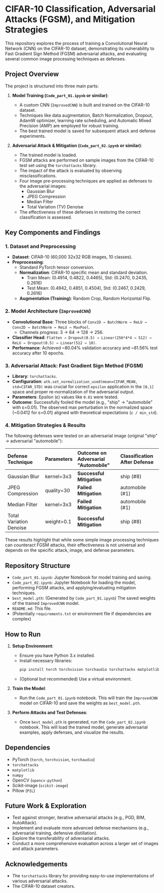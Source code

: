 # CIFAR-10 Classification, Adversarial Attacks (FGSM), and Mitigation Strategies

This repository explores the process of training a Convolutional Neural Network (CNN) on the CIFAR-10 dataset, demonstrating its vulnerability to Fast Gradient Sign Method (FGSM) adversarial attacks, and evaluating several common image processing techniques as defenses.

## Project Overview

The project is structured into three main parts:

1.  **Model Training (`Code_part_01.ipynb` or similar)**:
    *   A custom CNN (`ImprovedCNN`) is built and trained on the CIFAR-10 dataset.
    *   Techniques like data augmentation, Batch Normalization, Dropout, AdamW optimizer, learning rate scheduling, and Automatic Mixed Precision (AMP) are employed for robust training.
    *   The best trained model is saved for subsequent attack and defense experiments.

2.  **Adversarial Attack & Mitigation (`Code_part_02.ipynb` or similar)**:
    *   The trained model is loaded.
    *   FGSM attacks are performed on sample images from the CIFAR-10 test set using the `torchattacks` library.
    *   The impact of the attack is evaluated by observing misclassifications.
    *   Four image pre-processing techniques are applied as defenses to the adversarial images:
        *   Gaussian Blur
        *   JPEG Compression
        *   Median Filter
        *   Total Variation (TV) Denoise
    *   The effectiveness of these defenses in restoring the correct classification is assessed.

## Key Components and Findings

### 1. Dataset and Preprocessing

*   **Dataset**: CIFAR-10 (60,000 32x32 RGB images, 10 classes).
*   **Preprocessing**:
    *   Standard PyTorch tensor conversion.
    *   **Normalization**: CIFAR-10 specific mean and standard deviation.
        *   Train Mean: (0.4914, 0.4822, 0.4465), Std: (0.2470, 0.2435, 0.2616)
        *   Test Mean: (0.4942, 0.4851, 0.4504), Std: (0.2467, 0.2429, 0.2616)
    *   **Augmentation (Training)**: Random Crop, Random Horizontal Flip.

### 2. Model Architecture (`ImprovedCNN`)

*   **Convolutional Base**: Three blocks of `Conv2D → BatchNorm → ReLU → Conv2D → BatchNorm → ReLU → MaxPool`.
    *   Channels progress: 3 → 64 → 128 → 256.
*   **Classifier Head**: `Flatten → Dropout(0.5) → Linear(256*4*4 → 512) → ReLU → Dropout(0.5) → Linear(512 → 10)`.
*   **Performance**: Achieved ~80.04% validation accuracy and ~81.56% test accuracy after 10 epochs.

### 3. Adversarial Attack: Fast Gradient Sign Method (FGSM)

*   **Library**: `torchattacks`.
*   **Configuration**: `atk.set_normalization_used(mean=CIFAR_MEAN, std=CIFAR_STD)` was crucial for correct `epsilon` application in the `[0,1]` space and proper re-normalization of the adversarial output.
*   **Parameters**: Epsilon (ε) values like `0.01` were tested.
*   **Outcome**: Successfully fooled the model (e.g., "ship" → "automobile" with ε=0.01). The observed max perturbation in the normalized space (~0.0412 for ε=0.01) aligned with theoretical expectations (`ε / min_std`).

### 4. Mitigation Strategies & Results

The following defenses were tested on an adversarial image (original "ship" → adversarial "automobile"):

| Defense Technique        | Parameters   | Outcome on Adversarial "Automobile" | Classification After Defense |
| :----------------------- | :----------- | :---------------------------------- | :--------------------------- |
| Gaussian Blur            | kernel=3x3   | **Successful Mitigation**           | ship (#8)                    |
| JPEG Compression         | quality=30   | **Failed Mitigation**               | automobile (#1)              |
| Median Filter            | kernel=3x3   | **Failed Mitigation**               | automobile (#1)              |
| Total Variation Denoise  | weight=0.1   | **Successful Mitigation**           | ship (#8)                    |

These results highlight that while some simple image processing techniques can counteract FGSM attacks, their effectiveness is not universal and depends on the specific attack, image, and defense parameters.

## Repository Structure

*   `Code_part_01.ipynb`: Jupyter Notebook for model training and saving.
*   `Code_part_02.ipynb`: Jupyter Notebook for loading the model, performing FGSM attacks, and applying/evaluating mitigation techniques.
*   `best_model.pth`: (Generated by `Code_part_01.ipynb`) The saved weights of the trained `ImprovedCNN` model.
*   `README.md`: This file.
*   (Potentially `requirements.txt` or environment file if dependencies are complex)

## How to Run

1.  **Setup Environment**:
    *   Ensure you have Python 3.x installed.
    *   Install necessary libraries:
        ```bash
        pip install torch torchvision torchaudio torchattacks matplotlib numpy opencv-python scikit-image Pillow
        ```
    *   (Optional but recommended) Use a virtual environment.

2.  **Train the Model**:
    *   Run the `Code_part_01.ipynb` notebook. This will train the `ImprovedCNN` model on CIFAR-10 and save the weights as `best_model.pth`.

3.  **Perform Attacks and Test Defenses**:
    *   Once `best_model.pth` is generated, run the `Code_part_02.ipynb` notebook. This will load the trained model, generate adversarial examples, apply defenses, and visualize the results.

## Dependencies

*   PyTorch (`torch`, `torchvision`, `torchaudio`)
*   `torchattacks`
*   `matplotlib`
*   `numpy`
*   OpenCV (`opencv-python`)
*   Scikit-image (`scikit-image`)
*   Pillow (`PIL`)

## Future Work & Exploration

*   Test against stronger, iterative adversarial attacks (e.g., PGD, BIM, AutoAttack).
*   Implement and evaluate more advanced defense mechanisms (e.g., adversarial training, defensive distillation).
*   Explore the transferability of adversarial attacks.
*   Conduct a more comprehensive evaluation across a larger set of images and attack parameters.

## Acknowledgements

*   The `torchattacks` library for providing easy-to-use implementations of various adversarial attacks.
*   The CIFAR-10 dataset creators.
